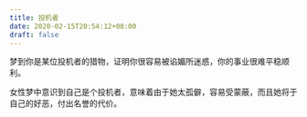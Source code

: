 ```yaml
---
title: 投机者
date: 2020-02-15T20:54:12+08:00
draft: false
---
```


梦到你是某位投机者的猎物，证明你很容易被谄媚所迷惑，你的事业很难平稳顺利。

女性梦中意识到自己是个投机者，意味着由于她太孤僻，容易受蒙蔽，而且她将于自己的好恶，付出名誉的代价。

